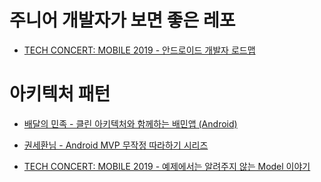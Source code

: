 # 주니어 개발자가 보면 좋은 레포

- [TECH CONCERT: MOBILE 2019 - 안드로이드 개발자 로드맵](https://tv.naver.com/v/9329737/list/486582)


# 아키텍처 패턴

- [배달의 민족 - 클린 아키텍처와 함께하는 배민앱 (Android)
](http://woowabros.github.io/experience/2019/01/17/baeminapp-clean-architecture.html)
- [권세환님 - Android MVP 무작정 따라하기 시리즈](https://thdev.tech/androiddev/2016/10/12/Android-MVP-Intro/)

- [TECH CONCERT: MOBILE 2019 - 예제에서는 알려주지 않는 Model 이야기
](https://tv.naver.com/v/9329728/list/486582)
